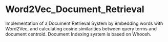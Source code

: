 # Word2Vec_Document_Retrieval

Implementation of a Document Retrieval System by embedding words with Word2Vec, and calculating cosine similarities between query terms and document centroid.
Document Indexing system is based on Whoosh.